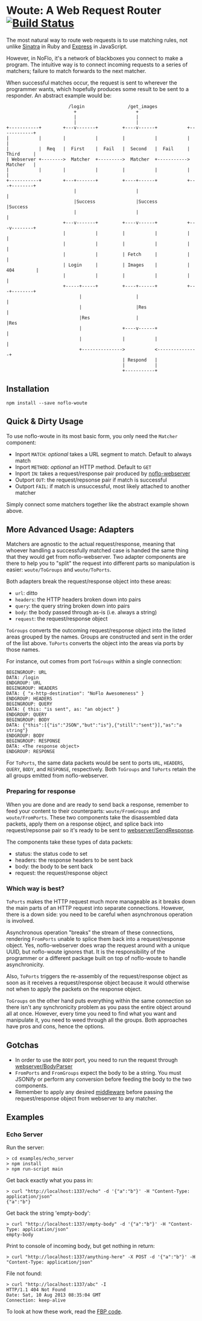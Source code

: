 # Woute: A Web Request Router [![Build Status](https://secure.travis-ci.org/kenhkan/noflo-woute.png?branch=master)](https://travis-ci.org/kenhkan/noflo-woute)

The most natural way to route web requests is to use matching rules, not
unlike [Sinatra](http://www.sinatrarb.com/) in Ruby and
[Express](http://expressjs.com/) in JavaScript.

However, in NoFlo, it's a network of blackboxes you connect to make a
program. The intuitive way is to connect incoming requests to a series
of matchers; failure to match forwards to the next matcher.

When successful matches occur, the request is sent to wherever the
programmer wants, which hopefully produces some result to be sent to a
responder. An abstract example would be:

    
                           /login                /get_images
                             +                      +
                             |                      |
                             |                      |
    +-----------+        +---v-------+         +----v------+           +------------+
    |           |        |           |         |           |           |            |
    |           |  Req   |  First    |  Fail   |  Second   |  Fail     |  Third     |
    | Webserver +-------->  Matcher  +--------->  Matcher  +----------->  Matcher   |
    |           |        |           |         |           |           |            |
    +-----------+        +---+-------+         +----+------+           +---+--------+
                             |                      |                      |
                             |Success               |Success               |Success
                             |                      |                      |
                         +---v-------+         +----v------+           +---v--------+
                         |           |         |           |           |            |
                         |           |         |           |           |            |
                         |           |         | Fetch     |           |            |
                         | Login     |         | Images    |           | 404        |
                         |           |         |           |           |            |
                         +-----+-----+         +----+------+           +---+--------+
                               |                    |                      |
                               |                    |Res                   |
                               |Res                 |                      |Res
                               |               +----v------+               |
                               |               |           |               |
                               +--------------->           <---------------+
                                               | Respond   |
                                               |           |
                                               +-----------+


## Installation

    npm install --save noflo-woute


## Quick & Dirty Usage

To use noflo-woute in its most basic form, you only need the `Matcher`
component:

* Inport `MATCH`: *optional* takes a URL segment to match. Default to
  always match
* Inport `METHOD`: *optional* an HTTP method. Default to `GET`
* Inport `IN`: takes a request/response pair produced by
  [noflo-webserver](https://github.com/noflo/noflo-webserver)
* Outport `OUT`: the request/repsonse pair if match is successful
* Outport `FAIL`: if match is unsuccessful, most likely attached to
  another matcher

Simply connect some matchers together like the abstract example shown
above.


## More Advanced Usage: Adapters

Matchers are agnostic to the actual request/response, meaning that
whoever handling a successfully matched case is handed the same thing
that they would get from noflo-webserver. Two adapter components are
there to help you to "split" the request into different parts so
manipulation is easier: `woute/ToGroups` and `woute/ToPorts`.

Both adapters break the request/response object into these areas:

* `url`: ditto
* `headers`: the HTTP headers broken down into pairs
* `query`: the query string broken down into pairs
* `body`: the body passed through as-is (i.e. always a string)
* `request`: the request/response object

`ToGroups` converts the outcoming request/response object into the
listed areas grouped by the names. Groups are constructed and sent in
the order of the list above. `ToPorts` converts the object into the
areas via ports by those names.

For instance, out comes from port `ToGroups` within a single connection:

    BEGINGROUP: URL
    DATA: /login
    ENDGROUP: URL
    BEGINGROUP: HEADERS
    DATA: { "x-http-destination": "NoFlo Awesomeness" }
    ENDGROUP: HEADERS
    BEGINGROUP: QUERY
    DATA: { this: "is sent", as: "an object" }
    ENDGROUP: QUERY
    BEGINGROUP: BODY
    DATA: {"this":[{"is":"JSON","but":"is"},{"still":"sent"}],"as":"a string"}
    ENDGROUP: BODY
    BEGINGROUP: RESPONSE
    DATA: <The response object>
    ENDGROUP: RESPONSE

For `ToPorts`, the same data packets would be sent to ports `URL`,
`HEADERS`, `QUERY`, `BODY`, and `RESPONSE`, respectively. Both
`ToGroups` and `ToPorts` retain the all groups emitted from
noflo-webserver.

### Preparing for response

When you are done and are ready to send back a response, remember to
feed your content to their counterparts: `woute/FromGroups` and
`woute/FromPorts`. These two components take the disassembled data
packets, apply them on a response object, and splice back into
request/repsonse pair so it's ready to be sent to
[webserver/SendResponse](https://github.com/noflo/noflo-webserver/blob/master/components/SendResponse.coffee).

The components take these types of data packets:

* status: the status code to set
* headers: the response headers to be sent back
* body: the body to be sent back
* request: the request/response object

### Which way is best?

`ToPorts` makes the HTTP request much more manageable as it breaks down
the main parts of an HTTP request into separate connections. However,
there is a down side: you need to be careful when asynchronous operation
is involved.

Asynchronous operation "breaks" the stream of these connections,
rendering `FromPorts` unable to splice them back into a request/response
object. Yes, noflo-webserver does wrap the request around with a unique
UUID, but noflo-woute ignores that. It is the responsibility of the
programmer or a different package built on top of noflo-woute to handle
asynchronicity.

Also, `ToPorts` triggers the re-assembly of the request/response object
as soon as it receives a request/response object because it would
otherwise not when to apply the packets on the response object.

`ToGroups` on the other hand puts everything within the same connection
so there isn't any synchronicity problem as you pass the entire object
around all at once. However, every time you need to find what you want
and manipulate it, you need to weed through all the groups. Both
approaches have pros and cons, hence the options.


## Gotchas

* In order to use the `BODY` port, you need to run the request through
  [webserver/BodyParser](https://github.com/noflo/noflo-webserver/blob/master/components/BodyParser.coffee)
* `FromPorts` and `FromGroups` expect the body to be a string. You must
  JSONify or perform any conversion before feeding the body to the two
  components.
* Remember to apply any desired
  [middleware](https://github.com/noflo/noflo-webserver/tree/master/components)
  before passing the request/response object from webserver to any
  matcher.


## Examples

### Echo Server

Run the server:

    > cd examples/echo_server
    > npm install
    > npm run-script main

Get back exactly what you pass in:

    > curl "http://localhost:1337/echo" -d '{"a":"b"}' -H "Content-Type: application/json"
    {"a":"b"}

Get back the string 'empty-body':

    > curl "http://localhost:1337/empty-body" -d '{"a":"b"}' -H "Content-Type: application/json"
    empty-body

Print to console of incoming body, but get nothing in return:

    > curl "http://localhost:1337/anything-here" -X POST -d '{"a":"b"}' -H "Content-Type: application/json"

File not found:

    > curl "http://localhost:1337/abc" -I
    HTTP/1.1 404 Not Found
    Date: Sat, 10 Aug 2013 08:35:04 GMT
    Connection: keep-alive

To look at how these work, read the [FBP code](https://github.com/kenhkan/noflo-woute/blob/master/examples/echo_server/graphs/main.fbp).
